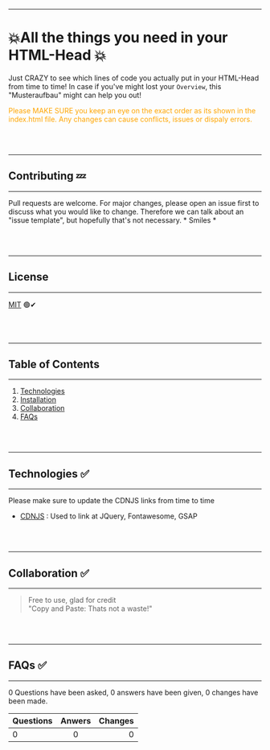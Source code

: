 ***
# 💥All the things you need in your HTML-Head 💥
Just CRAZY to see which lines of code you actually put in your HTML-Head from time to time! In case if you've might lost your ```Overview```, this "Musteraufbau" might can help you out!

<span style="color:orange"> Please MAKE SURE you keep an eye on the exact order as its shown in the index.html file. Any changes can cause conflicts, issues or dispaly errors.</span> 

<br />
<br />

***
## Contributing 💤
***
Pull requests are welcome. For major changes, please open an issue first to discuss what you would like to change.
Therefore we can talk about an "issue template", but hopefully that's not necessary. * Smiles *

<br />
<br />

***
## License
***
[MIT](https://choosealicense.com/licenses/mit/) 🟢✔

<br />
<br />

***
## Table of Contents
***
1. [Technologies](#technologies)
2. [Installation](#installation)
3. [Collaboration](#collaboration)
4. [FAQs](#faqs)

<br />
<br />

***
## Technologies ✅
***
 Please make sure to update the CDNJS links from time to time
* [CDNJS](https://cdnjs.com/) : Used to link at JQuery, Fontawesome, GSAP

<br />
<br />

***
## Collaboration ✅
***
> Free to use, glad for credit    
> "Copy and Paste: Thats not a waste!"

<br />
<br />

***
## FAQs ✅
***
0 Questions have been asked, 0 answers have been given, 0 changes have been made.

| Questions | Anwers | Changes |
|:--------------|:-------------:|--------------:|
| 0 | 0 | 0 |



